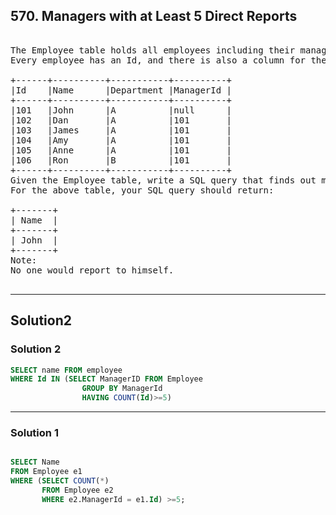 ## 570. Managers with at Least 5 Direct Reports

<pre>

The Employee table holds all employees including their managers. 
Every employee has an Id, and there is also a column for the manager Id.

+------+----------+-----------+----------+
|Id    |Name 	  |Department |ManagerId |
+------+----------+-----------+----------+
|101   |John 	  |A 	      |null      |
|102   |Dan 	  |A 	      |101       |
|103   |James 	  |A 	      |101       |
|104   |Amy 	  |A 	      |101       |
|105   |Anne 	  |A 	      |101       |
|106   |Ron 	  |B 	      |101       |
+------+----------+-----------+----------+
Given the Employee table, write a SQL query that finds out managers with at least 5 direct report. 
For the above table, your SQL query should return:

+-------+
| Name  |
+-------+
| John  |
+-------+
Note:
No one would report to himself.

</pre>

-----------------------------------------------------------------------------------
## Solution2
### Solution 2
```sql
SELECT name FROM employee 
WHERE Id IN (SELECT ManagerID FROM Employee
                GROUP BY ManagerId
                HAVING COUNT(Id)>=5)
```
-----------------------------------------------------------------------------------
### Solution 1
```sql

SELECT Name
FROM Employee e1
WHERE (SELECT COUNT(*) 
       FROM Employee e2 
       WHERE e2.ManagerId = e1.Id) >=5;

```
